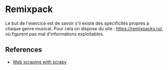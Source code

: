 # Remixpack
Le but de l'exercice est de savoir s'il existe des spécificités propres à chaque genre musical. Pour cela on dispose du site : https://remixpacks.ru/, où figurent pas mal d'informations exploitables.



## References
- [Web scraping with scrapy](https://ledatascientist.com/creer-un-jeu-de-donnees-avec-scrapy/)
